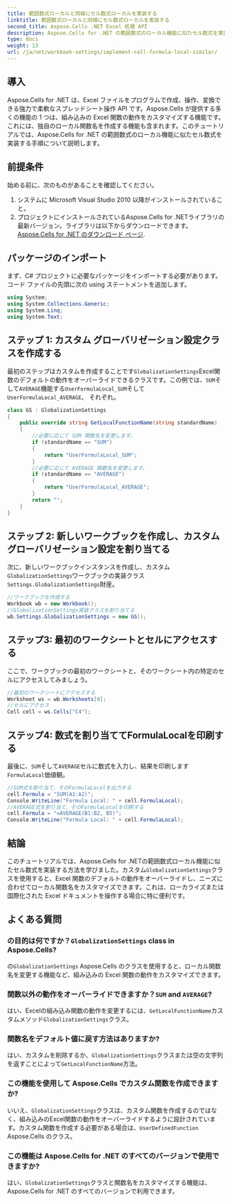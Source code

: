 ```yaml
---
title: 範囲数式ローカルと同様にセル数式ローカルを実装する
linktitle: 範囲数式ローカルと同様にセル数式ローカルを実装する
second_title: Aspose.Cells .NET Excel 処理 API
description: Aspose.Cells for .NET の範囲数式のローカル機能に似たセル数式を実装する方法を学びます。組み込みの Excel 関数名などをカスタマイズする方法を学びます。
type: docs
weight: 13
url: /ja/net/workbook-settings/implement-cell-formula-local-similar/
---
```

## 導入
Aspose.Cells for .NET は、Excel ファイルをプログラムで作成、操作、変換できる強力で柔軟なスプレッドシート操作 API です。Aspose.Cells が提供する多くの機能の 1 つは、組み込みの Excel 関数の動作をカスタマイズする機能です。これには、独自のローカル関数名を作成する機能も含まれます。このチュートリアルでは、Aspose.Cells for .NET の範囲数式のローカル機能に似たセル数式を実装する手順について説明します。
## 前提条件
始める前に、次のものがあることを確認してください。
1. システムに Microsoft Visual Studio 2010 以降がインストールされていること。
2. プロジェクトにインストールされているAspose.Cells for .NETライブラリの最新バージョン。ライブラリは以下からダウンロードできます。[Aspose.Cells for .NET のダウンロード ページ](https://releases.aspose.com/cells/net/).
## パッケージのインポート
まず、C# プロジェクトに必要なパッケージをインポートする必要があります。コード ファイルの先頭に次の using ステートメントを追加します。
```csharp
using System;
using System.Collections.Generic;
using System.Linq;
using System.Text;
```
## ステップ 1: カスタム グローバリゼーション設定クラスを作成する
最初のステップはカスタムを作成することです`GlobalizationSettings`Excel関数のデフォルトの動作をオーバーライドできるクラスです。この例では、`SUM`そして`AVERAGE`機能する`UserFormulaLocal_SUM`そして`UserFormulaLocal_AVERAGE`、 それぞれ。
```csharp
class GS : GlobalizationSettings
{
    public override string GetLocalFunctionName(string standardName)
    {
        //必要に応じて SUM 関数名を変更します。
        if (standardName == "SUM")
        {
            return "UserFormulaLocal_SUM";
        }
        //必要に応じて AVERAGE 関数名を変更します。
        if (standardName == "AVERAGE")
        {
            return "UserFormulaLocal_AVERAGE";
        }
        return "";
    }
}
```
## ステップ 2: 新しいワークブックを作成し、カスタム グローバリゼーション設定を割り当てる
次に、新しいワークブックインスタンスを作成し、カスタム`GlobalizationSettings`ワークブックの実装クラス`Settings.GlobalizationSettings`財産。
```csharp
//ワークブックを作成する
Workbook wb = new Workbook();
//GlobalizationSettings実装クラスを割り当てる
wb.Settings.GlobalizationSettings = new GS();
```
## ステップ3: 最初のワークシートとセルにアクセスする
ここで、ワークブックの最初のワークシートと、そのワークシート内の特定のセルにアクセスしてみましょう。
```csharp
//最初のワークシートにアクセスする
Worksheet ws = wb.Worksheets[0];
//セルにアクセス
Cell cell = ws.Cells["C4"];
```
## ステップ4: 数式を割り当ててFormulaLocalを印刷する
最後に、`SUM`そして`AVERAGE`セルに数式を入力し、結果を印刷します`FormulaLocal`価値観。
```csharp
//SUM式を割り当て、そのFormulaLocalを出力する
cell.Formula = "SUM(A1:A2)";
Console.WriteLine("Formula Local: " + cell.FormulaLocal);
//AVERAGE式を割り当て、そのFormulaLocalを印刷する
cell.Formula = "=AVERAGE(B1:B2, B5)";
Console.WriteLine("Formula Local: " + cell.FormulaLocal);
```
## 結論
このチュートリアルでは、Aspose.Cells for .NETの範囲数式ローカル機能に似たセル数式を実装する方法を学びました。カスタム`GlobalizationSettings`クラスを使用すると、Excel 関数のデフォルトの動作をオーバーライドし、ニーズに合わせてローカル関数名をカスタマイズできます。これは、ローカライズまたは国際化された Excel ドキュメントを操作する場合に特に便利です。
## よくある質問
### の目的は何ですか？`GlobalizationSettings` class in Aspose.Cells?
の`GlobalizationSettings` Aspose.Cells のクラスを使用すると、ローカル関数名を変更する機能など、組み込みの Excel 関数の動作をカスタマイズできます。
### 関数以外の動作をオーバーライドできますか？`SUM` and `AVERAGE`?
はい、Excelの組み込み関数の動作を変更するには、`GetLocalFunctionName`カスタムメソッド`GlobalizationSettings`クラス。
### 関数名をデフォルト値に戻す方法はありますか?
はい、カスタムを削除するか、`GlobalizationSettings`クラスまたは空の文字列を返すことによって`GetLocalFunctionName`方法。
### この機能を使用して Aspose.Cells でカスタム関数を作成できますか?
いいえ、`GlobalizationSettings`クラスは、カスタム関数を作成するのではなく、組み込みのExcel関数の動作をオーバーライドするように設計されています。カスタム関数を作成する必要がある場合は、`UserDefinedFunction` Aspose.Cells のクラス。
### この機能は Aspose.Cells for .NET のすべてのバージョンで使用できますか?
はい、`GlobalizationSettings`クラスと関数名をカスタマイズする機能は、Aspose.Cells for .NET のすべてのバージョンで利用できます。
